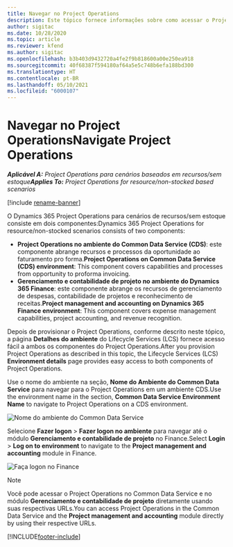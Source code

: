 ```yaml
---
title: Navegar no Project Operations
description: Este tópico fornece informações sobre como acessar o Project Operations do Lifecycle Services.
author: sigitac
ms.date: 10/28/2020
ms.topic: article
ms.reviewer: kfend
ms.author: sigitac
ms.openlocfilehash: b3b403d9432720a4fe2f9b818600a00e250ea918
ms.sourcegitcommit: 40f68387f594180af64a5e5c748b6efa188bd300
ms.translationtype: HT
ms.contentlocale: pt-BR
ms.lasthandoff: 05/10/2021
ms.locfileid: "6000107"
---
```

# <a name="navigate-project-operations"></a><span data-ttu-id="73caa-103">Navegar no Project Operations</span><span class="sxs-lookup"><span data-stu-id="73caa-103">Navigate Project Operations</span></span>

<span data-ttu-id="73caa-104">_**Aplicável A:** Project Operations para cenários baseados em recursos/sem estoque_</span><span class="sxs-lookup"><span data-stu-id="73caa-104">_**Applies To:** Project Operations for resource/non-stocked based scenarios_</span></span>

[!include [rename-banner](~/includes/cc-data-platform-banner.md)]

<span data-ttu-id="73caa-105">O Dynamics 365 Project Operations para cenários de recursos/sem estoque consiste em dois componentes:</span><span class="sxs-lookup"><span data-stu-id="73caa-105">Dynamics 365 Project Operations for resource/non-stocked scenarios consists of two components:</span></span> 

 - <span data-ttu-id="73caa-106">**Project Operations no ambiente do Common Data Service (CDS)**: este componente abrange recursos e processos da oportunidade ao faturamento pro forma.</span><span class="sxs-lookup"><span data-stu-id="73caa-106">**Project Operations on Common Data Service (CDS) environment**: This component covers capabilities and processes from opportunity to proforma invoicing.</span></span> 
 - <span data-ttu-id="73caa-107">**Gerenciamento e contabilidade de projeto no ambiente do Dynamics 365 Finance**: este componente abrange os recursos de gerenciamento de despesas, contabilidade de projetos e reconhecimento de receitas.</span><span class="sxs-lookup"><span data-stu-id="73caa-107">**Project management and accounting on Dynamics 365 Finance environment**: This component covers expense management capabilities, project accounting, and revenue recognition.</span></span> 

<span data-ttu-id="73caa-108">Depois de provisionar o Project Operations, conforme descrito neste tópico, a página **Detalhes do ambiente** do Lifecycle Services (LCS) fornece acesso fácil a ambos os componentes do Project Operations.</span><span class="sxs-lookup"><span data-stu-id="73caa-108">After you provision Project Operations as described in this topic, the Lifecycle Services (LCS) **Environment details** page provides easy access to both components of Project Operations.</span></span>  

<span data-ttu-id="73caa-109">Use o nome do ambiente na seção, **Nome do Ambiente do Common Data Service** para navegar para o Project Operations em um ambiente CDS.</span><span class="sxs-lookup"><span data-stu-id="73caa-109">Use the environment name in the section, **Common Data Service Environment Name** to navigate to Project Operations on a CDS environment.</span></span> 

  ![Nome do ambiente do Common Data Service](./media/environment-name.PNG)

<span data-ttu-id="73caa-111">Selecione **Fazer logon** > **Fazer logon no ambiente** para navegar até o módulo **Gerenciamento e contabilidade de projeto** no Finance.</span><span class="sxs-lookup"><span data-stu-id="73caa-111">Select **Login** > **Log on to environment** to navigate to the **Project management and accounting** module in Finance.</span></span>  

   ![Faça logon no Finance](./media/environment-login.PNG)

> [!NOTE]
> <span data-ttu-id="73caa-113">Você pode acessar o Project Operations no Common Data Service e no módulo **Gerenciamento e contabilidade de projeto** diretamente usando suas respectivas URLs.</span><span class="sxs-lookup"><span data-stu-id="73caa-113">You can access Project Operations in the Common Data Service and the **Project management and accounting** module directly by using their respective URLs.</span></span> 


[!INCLUDE[footer-include](../includes/footer-banner.md)]